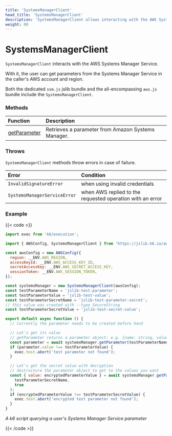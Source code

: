 ```yaml
---
title: 'SystemsManagerClient'
head_title: 'SystemsManagerClient'
description: 'SystemsManagerClient allows interacting with the AWS Systems Manager Service'
weight: 00
---
```


# SystemsManagerClient

`SystemsManagerClient` interacts with the AWS Systems Manager Service.

With it, the user can get parameters from the Systems Manager Service in the caller's AWS account and region.

Both the dedicated `ssm.js` jslib bundle and the all-encompassing `aws.js` bundle include the `SystemsManagerClient`.

### Methods

| Function                                                                                                            | Description                                        |
| :------------------------------------------------------------------------------------------------------------------ | :------------------------------------------------- |
| [getParameter](https://grafana.com/docs/k6/<K6_VERSION>/javascript-api/jslib/aws/systemsmanagerclient/getparameter) | Retrieves a parameter from Amazon Systems Manager. |

### Throws

`SystemsManagerClient` methods throw errors in case of failure.

| Error                        | Condition                                                 |
| :--------------------------- | :-------------------------------------------------------- |
| `InvalidSignatureError`      | when using invalid credentials                            |
| `SystemsManagerServiceError` | when AWS replied to the requested operation with an error |

### Example

{{< code >}}

```javascript
import exec from 'k6/execution';

import { AWSConfig, SystemsManagerClient } from 'https://jslib.k6.io/aws/0.12.1/ssm.js';

const awsConfig = new AWSConfig({
  region: __ENV.AWS_REGION,
  accessKeyId: __ENV.AWS_ACCESS_KEY_ID,
  secretAccessKey: __ENV.AWS_SECRET_ACCESS_KEY,
  sessionToken: __ENV.AWS_SESSION_TOKEN,
});

const systemsManager = new SystemsManagerClient(awsConfig);
const testParameterName = 'jslib-test-parameter';
const testParameterValue = 'jslib-test-value';
const testParameterSecretName = 'jslib-test-parameter-secret';
// this value was created with --type SecureString
const testParameterSecretValue = 'jslib-test-secret-value';

export default async function () {
  // Currently the parameter needs to be created before hand

  // Let's get its value
  // getParameter returns a parameter object: e.g. {name: string, value: string...}
  const parameter = await systemsManager.getParameter(testParameterName);
  if (parameter.value !== testParameterValue) {
    exec.test.abort('test parameter not found');
  }

  // Let's get the secret value with decryption
  // destructure the parameter object to get to the values you want
  const { value: encryptedParameterValue } = await systemsManager.getParameter(
    testParameterSecretName,
    true
  );
  if (encryptedParameterValue !== testParameterSecretValue) {
    exec.test.abort('encrypted test parameter not found');
  }
}
```

_A k6 script querying a user's Systems Manager Service parameter_

{{< /code >}}
